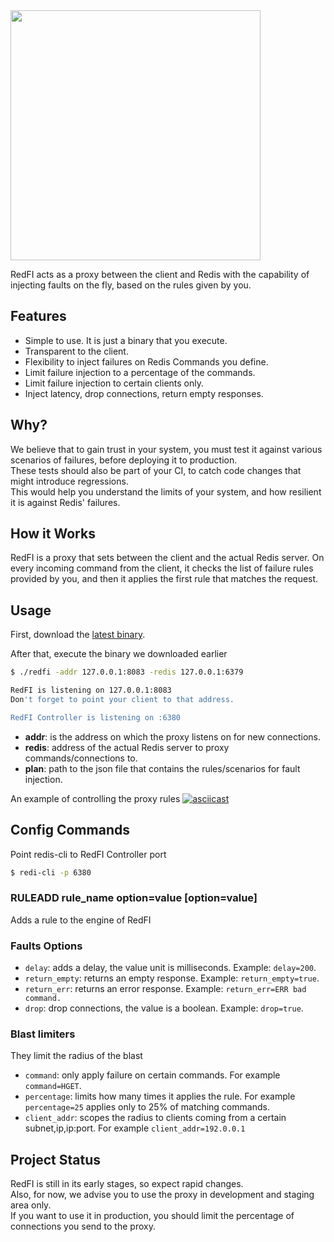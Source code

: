 <img src="https://raw.githubusercontent.com/redfi/redfi/master/static/redfi@2x.png" width="400px">

RedFI acts as a proxy between the client and Redis with the capability
of injecting faults on the fly, based on the rules given by you.

## Features
- Simple to use. It is just a binary that you execute.
- Transparent to the client.
- Flexibility to inject failures on Redis Commands you define.
- Limit failure injection to a percentage of the commands.
- Limit failure injection to certain clients only.
- Inject latency, drop connections, return empty responses.

## Why?
We believe that to gain trust in your system,
you must test it against various scenarios of failures, before deploying it to production.  
These tests should also be part of your CI, to catch code changes that might introduce regressions.  
This would help you understand the limits of your system, and how resilient it is against Redis' failures.

## How it Works
RedFI is a proxy that sets between the client and the actual Redis server. On every incoming command from the client, it checks the list of failure rules provided by you, and then it applies the first rule that matches the request.

## Usage
First, download the [latest binary](https://github.com/redfi/redfi/releases/tag/v0.1).

After that, execute the binary we downloaded earlier
```bash
$ ./redfi -addr 127.0.0.1:8083 -redis 127.0.0.1:6379

RedFI is listening on 127.0.0.1:8083
Don't forget to point your client to that address.

RedFI Controller is listening on :6380
```
- **addr**: is the address on which the proxy listens on for new connections.
- **redis**: address of the actual Redis server to proxy commands/connections to.
- **plan**: path to the json file that contains the rules/scenarios for fault injection.

An example of controlling the proxy rules
[![asciicast](https://asciinema.org/a/CJyxhZXfk7aaGJ9qfU865Gcy6.png)](https://asciinema.org/a/CJyxhZXfk7aaGJ9qfU865Gcy6)

## Config Commands

Point redis-cli to RedFI Controller port
```bash
$ redi-cli -p 6380
```

### RULEADD rule_name option=value [option=value]
Adds a rule to the engine of RedFI

### Faults Options
- `delay`: adds a delay, the value unit is milliseconds. Example: `delay=200`.
- `return_empty`: returns an empty response. Example: `return_empty=true`.
- `return_err`: returns an error response. Example: `return_err=ERR bad command.`
- `drop`: drop connections, the value is a boolean. Example: `drop=true`.

### Blast limiters
They limit the radius of the blast
- `command`: only apply failure on certain commands. For example `command=HGET`.
- `percentage`: limits how many times it applies the rule. For example `percentage=25` applies only to 25% of matching commands.
- `client_addr`: scopes the radius to clients coming from a certain subnet,ip,ip:port. For example `client_addr=192.0.0.1`

## Project Status
RedFI is still in its early stages, so expect rapid changes.  
Also, for now, we advise you to use the proxy in development and staging area only.  
If you want to use it in production, you should limit the percentage of connections you send to the proxy.